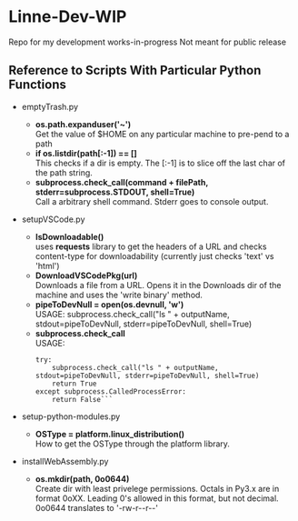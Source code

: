 # Linne-Dev-WIP
Repo for my development works-in-progress
Not meant for public release

## Reference to Scripts With Particular Python Functions
* emptyTrash.py
    - __os.path.expanduser('~')__<br />
        Get the value of $HOME on any particular machine to pre-pend to a path
    - __if os.listdir(path[:-1]) == []__<br />
        This checks if a dir is empty.  The [:-1] is to slice off the last char
        of the path string.
    - __subprocess.check_call(command + filePath, stderr=subprocess.STDOUT, shell=True)__<br />
        Call a arbitrary shell command.  Stderr goes to console output.

* setupVSCode.py
    - __IsDownloadable()__<br />
        uses __requests__ library to get the headers of a URL and checks content-type 
        for downloadability (currently just checks 'text' vs 'html')
    - __DownloadVSCodePkg(url)__<br />
        Downloads a file from a URL.  Opens it in the Downloads dir of the machine and
        uses the 'write binary' method.
    - __pipeToDevNull = open(os.devnull, 'w')__<br />
        USAGE: subprocess.check_call("ls " + outputName, stdout=pipeToDevNull, stderr=pipeToDevNull, shell=True)
    - __subprocess.check_call__<br />
        USAGE: 
        ```
        try:
            subprocess.check_call("ls " + outputName, stdout=pipeToDevNull, stderr=pipeToDevNull, shell=True)
            return True
        except subprocess.CalledProcessError:
            return False```
        
* setup-python-modules.py
    - __OSType = platform.linux_distribution()__<br />
        How to get the OSType through the platform library.
        

* installWebAssembly.py
    - __os.mkdir(path, 0o0644)__<br />
        Create dir with least privelege permissions.  Octals in Py3.x are in format 0oXX.
        Leading 0's allowed in this format, but not decimal.  0o0644 translates to
        '-rw-r--r--'
